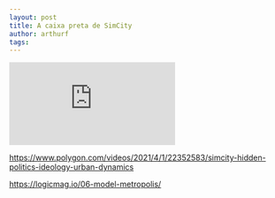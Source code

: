 ```yaml
---
layout: post
title: A caixa preta de SimCity
author: arthurf
tags:
---
```


<iframe class="full-width" src="https://www.youtube-nocookie.com/embed/_51_YJQpeg0" title="YouTube video player" frameborder="0" allow="accelerometer; autoplay; clipboard-write; encrypted-media; gyroscope; picture-in-picture" allowfullscreen></iframe>


https://www.polygon.com/videos/2021/4/1/22352583/simcity-hidden-politics-ideology-urban-dynamics

https://logicmag.io/06-model-metropolis/

